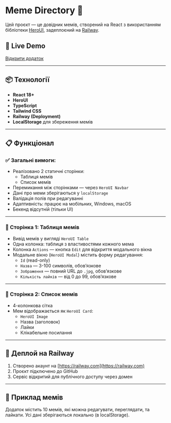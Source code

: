 # Meme Directory 📸

Цей проєкт — це довідник мемів, створений на React з використанням бібліотеки [HeroUI](https://www.heroui.com), задеплоєний на [Railway](https://railway.com).

## 🔗 Live Demo

[Відкрити додаток](leime-test-task-production-6fae.up.railway.app)

---

## 📦 Технології

- **React 18+**
- **HeroUI**
- **TypeScript**
- **Tailwind CSS**
- **Railway (Deployment)**
- **LocalStorage** для збереження мемів

---

## 📋 Функціонал

### ✅ Загальні вимоги:
- Реалізовано 2 статичні сторінки:
  - Таблиця мемів
  - Список мемів
- Перемикання між сторінками — через `HeroUI Navbar`
- Дані про меми зберігаються у `localStorage`
- Валідація полів при редагуванні
- Адаптивність: працює на мобільних, Windows, macOS
- Бекенд відсутній (тільки UI)

---

### 📄 Сторінка 1: Таблиця мемів

- Вивід мемів у вигляді `HeroUI Table`
- Одна колонка: таблиця з властивостями кожного мема
- Колонка `Actions` — кнопка `Edit` для відкриття модального вікна
- Модальне вікно (`HeroUI Modal`) містить форму редагування:
  - `Id` (read-only)
  - `Назва` — 3-100 символів, обов’язкове
  - `Зображення` — повний URL до `.jpg`, обов’язкове
  - `Кількість лайків` — від 0 до 99, обов’язкове

---

### 📃 Сторінка 2: Список мемів

- 4-колонкова сітка
- Мем відображається як `HeroUI Card`:
  - `HeroUI Image`
  - Назва (заголовок)
  - Лайки
  - Клікабельне посилання

---

## 🚀 Деплой на Railway

1. Створено акаунт на [https://railway.com](https://railway.com)
2. Проєкт підключено до GitHub
3. Сервіс відкритий для публічного доступу через домен

---

## 📸 Приклад мемів

Додаток містить 10 мемів, які можна редагувати, переглядати, та лайкати. Усі дані зберігаються локально (в localStorage).
